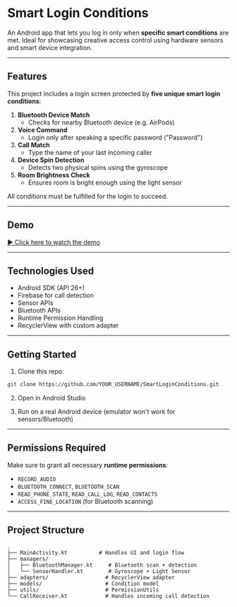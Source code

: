 # Smart Login Conditions 

An Android app that lets you log in only when **specific smart conditions** are met. Ideal for showcasing creative access control using hardware sensors and smart device integration.

---

## Features

This project includes a login screen protected by **five unique smart login conditions**:

1. **Bluetooth Device Match**
   - Checks for nearby Bluetooth device (e.g. AirPods)
2. **Voice Command**
   - Login only after speaking a specific password ("Password")
3. **Call Match**
   - Type the name of your last incoming caller
4. **Device Spin Detection**
   - Detects two physical spins using the gyroscope
5. **Room Brightness Check**
   - Ensures room is bright enough using the light sensor

All conditions must be fulfilled for the login to succeed.

---

## Demo

[▶️ Click here to watch the demo](https://drive.google.com/file/d/1Lscosa_YoCM_b_PpWeELlx_A1ykKopvi/view?usp=sharing)


---

## Technologies Used

- Android SDK (API 26+)
- Firebase for call detection
- Sensor APIs
- Bluetooth APIs
- Runtime Permission Handling
- RecyclerView with custom adapter

---

## Getting Started

1. Clone this repo:
```bash
git clone https://github.com/YOUR_USERNAME/SmartLoginConditions.git
```

2. Open in Android Studio

3. Run on a real Android device (emulator won't work for sensors/Bluetooth)

---

## Permissions Required

Make sure to grant all necessary **runtime permissions**:

- `RECORD_AUDIO`
- `BLUETOOTH_CONNECT`, `BLUETOOTH_SCAN`
- `READ_PHONE_STATE`, `READ_CALL_LOG`, `READ_CONTACTS`
- `ACCESS_FINE_LOCATION` (for Bluetooth scanning)

---

## Project Structure

```text
.
├── MainActivity.kt          # Handles UI and login flow
├── managers/
│   ├── BluetoothManager.kt     # Bluetooth scan + detection
│   └── SensorHandler.kt        # Gyroscope + Light Sensor
├── adapters/                  # RecyclerView adapter
├── models/                    # Condition model
├── utils/                     # PermissionUtils
└── CallReceiver.kt            # Handles incoming call detection
```


